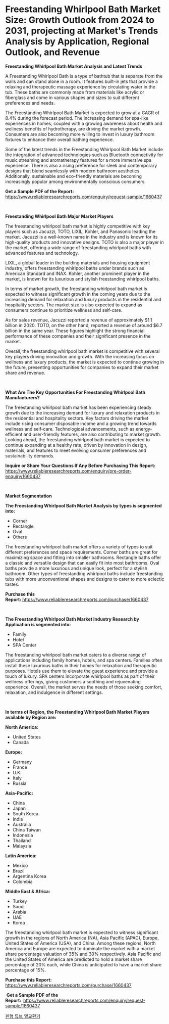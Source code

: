 <p><h1>Freestanding Whirlpool Bath Market Size: Growth Outlook from 2024 to 2031, projecting at Market's Trends Analysis by Application, Regional Outlook, and Revenue</h1></p><p><strong>Freestanding Whirlpool Bath Market Analysis and Latest Trends</strong></p>
<p><p>A Freestanding Whirlpool Bath is a type of bathtub that is separate from the walls and can stand alone in a room. It features built-in jets that provide a relaxing and therapeutic massage experience by circulating water in the tub. These baths are commonly made from materials like acrylic or fiberglass and come in various shapes and sizes to suit different preferences and needs.</p><p>The Freestanding Whirlpool Bath Market is expected to grow at a CAGR of 8.4% during the forecast period. The increasing demand for spa-like experiences in homes, coupled with a growing awareness about health and wellness benefits of hydrotherapy, are driving the market growth. Consumers are also becoming more willing to invest in luxury bathroom fixtures to enhance their overall bathing experience.</p><p>Some of the latest trends in the Freestanding Whirlpool Bath Market include the integration of advanced technologies such as Bluetooth connectivity for music streaming and aromatherapy features for a more immersive spa experience. There is also a rising preference for sleek and contemporary designs that blend seamlessly with modern bathroom aesthetics. Additionally, sustainable and eco-friendly materials are becoming increasingly popular among environmentally conscious consumers.</p></p>
<p><strong>Get a Sample PDF of the Report:&nbsp;</strong> <a href="https://www.reliableresearchreports.com/enquiry/request-sample/1660437">https://www.reliableresearchreports.com/enquiry/request-sample/1660437</a></p>
<p>&nbsp;</p>
<p><strong>Freestanding Whirlpool Bath Major Market Players</strong></p>
<p><p>The freestanding whirlpool bath market is highly competitive with key players such as Jacuzzi, TOTO, LIXIL, Kohler, and Panasonic leading the market. Jacuzzi is a well-known name in the industry and is known for its high-quality products and innovative designs. TOTO is also a major player in the market, offering a wide range of freestanding whirlpool baths with advanced features and technology.</p><p>LIXIL, a global leader in the building materials and housing equipment industry, offers freestanding whirlpool baths under brands such as American Standard and INAX. Kohler, another prominent player in the market, is known for its luxurious and stylish freestanding whirlpool baths.</p><p>In terms of market growth, the freestanding whirlpool bath market is expected to witness significant growth in the coming years due to the increasing demand for relaxation and luxury products in the residential and hospitality sectors. The market size is also expected to expand as consumers continue to prioritize wellness and self-care.</p><p>As for sales revenue, Jacuzzi reported a revenue of approximately $1.1 billion in 2020. TOTO, on the other hand, reported a revenue of around $6.7 billion in the same year. These figures highlight the strong financial performance of these companies and their significant presence in the market.</p><p>Overall, the freestanding whirlpool bath market is competitive with several key players driving innovation and growth. With the increasing focus on wellness and luxury products, the market is expected to continue growing in the future, presenting opportunities for companies to expand their market share and revenue.</p></p>
<p>&nbsp;</p>
<p><strong>What Are The Key Opportunities For Freestanding Whirlpool Bath Manufacturers?</strong></p>
<p><p>The freestanding whirlpool bath market has been experiencing steady growth due to the increasing demand for luxury and relaxation products in the residential and hospitality sectors. Key factors driving the market include rising consumer disposable income and a growing trend towards wellness and self-care. Technological advancements, such as energy-efficient and user-friendly features, are also contributing to market growth. Looking ahead, the freestanding whirlpool bath market is expected to continue expanding at a healthy rate, driven by innovation in design, materials, and features to meet evolving consumer preferences and sustainability demands.</p></p>
<p><strong>Inquire or Share Your Questions If Any Before Purchasing This Report:</strong> <a href="https://www.reliableresearchreports.com/enquiry/pre-order-enquiry/1660437">https://www.reliableresearchreports.com/enquiry/pre-order-enquiry/1660437</a></p>
<p>&nbsp;</p>
<p><strong>Market Segmentation</strong></p>
<p><strong>The Freestanding Whirlpool Bath Market Analysis by types is segmented into:</strong></p>
<p><ul><li>Corner</li><li>Rectangle</li><li>Oval</li><li>Others</li></ul></p>
<p><p>The freestanding whirlpool bath market offers a variety of types to suit different preferences and space requirements. Corner baths are great for maximizing space and fitting into smaller bathrooms. Rectangle baths offer a classic and versatile design that can easily fit into most bathrooms. Oval baths provide a more luxurious and unique look, perfect for a stylish bathroom. Other types of freestanding whirlpool baths include freestanding tubs with more unconventional shapes and designs to cater to more eclectic tastes.</p></p>
<p><strong>Purchase this Report:&nbsp;</strong><a href="https://www.reliableresearchreports.com/purchase/1660437">https://www.reliableresearchreports.com/purchase/1660437</a></p>
<p>&nbsp;</p>
<p><strong>The Freestanding Whirlpool Bath Market Industry Research by Application is segmented into:</strong></p>
<p><ul><li>Family</li><li>Hotel</li><li>SPA Center</li></ul></p>
<p><p>The freestanding whirlpool bath market caters to a diverse range of applications including family homes, hotels, and spa centers. Families often install these luxurious baths in their homes for relaxation and therapeutic purposes. Hotels use them to elevate the guest experience and provide a touch of luxury. SPA centers incorporate whirlpool baths as part of their wellness offerings, giving customers a soothing and rejuvenating experience. Overall, the market serves the needs of those seeking comfort, relaxation, and indulgence in different settings.</p></p>
<p>&nbsp;</p>
<p><strong>In terms of Region, the Freestanding Whirlpool Bath Market Players available by Region are:</strong></p>
<p>
    <p> <strong> North America: </strong>
        <ul>
            <li>United States</li>
            <li>Canada</li>
        </ul>
        </p> 
    <p> <strong> Europe: </strong>
        <ul>
            <li>Germany</li>
            <li>France</li>
            <li>U.K.</li>
            <li>Italy</li>
            <li>Russia</li>
        </ul>
        </p> 
    <p> <strong> Asia-Pacific: </strong>
        <ul>
            <li>China</li>
            <li>Japan</li>
            <li>South Korea</li>
            <li>India</li>
            <li>Australia</li>
            <li>China Taiwan</li>
            <li>Indonesia</li>
            <li>Thailand</li>
            <li>Malaysia</li>
        </ul>
        </p> 
    <p> <strong> Latin America: </strong>
        <ul>
            <li>Mexico</li>
            <li>Brazil</li>
            <li>Argentina Korea</li>
            <li>Colombia</li>
        </ul>
        </p> 
    <p> <strong> Middle East & Africa: </strong>
        <ul>
            <li>Turkey</li>
            <li>Saudi</li>
            <li>Arabia</li>
            <li>UAE</li>
            <li>Korea</li>
        </ul>
    </p>
    </p>
<p><p>The freestanding whirlpool bath market is expected to witness significant growth in the regions of North America (NA), Asia Pacific (APAC), Europe, United States of America (USA), and China. Among these regions, North America and Europe are expected to dominate the market with a market share percentage valuation of 35% and 30% respectively. Asia Pacific and the United States of America are predicted to hold a market share percentage of 20% each, while China is anticipated to have a market share percentage of 15%.</p></p>
<p><strong>Purchase this Report: </strong><a href="https://www.reliableresearchreports.com/purchase/1660437">https://www.reliableresearchreports.com/purchase/1660437</a></p>
<p>&nbsp;<strong>Get a Sample PDF of the Report:&nbsp;&nbsp;</strong><a href="https://www.reliableresearchreports.com/enquiry/request-sample/1660437">https://www.reliableresearchreports.com/enquiry/request-sample/1660437</a></p>
<p><strong></strong></p>
<p><p><a href="https://github.com/crfsywufhm81415/Market-Research-Report-List-1/blob/main/34406384663.md">핀형 튜브 열교환기</a></p></p>